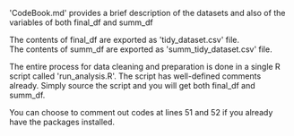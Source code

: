 'CodeBook.md' provides a brief description of the datasets and also of the variables of both final_df and summ_df

The contents of final_df are exported as 'tidy_dataset.csv' file.       
The contents of summ_df are exported as 'summ_tidy_dataset.csv' file.

The entire process for data cleaning and preparation is done in a single R script called 'run_analysis.R'. The script has well-defined comments already. Simply source the script and you will get both final_df and summ_df.

You can choose to comment out codes at lines 51 and 52 if you already have the packages installed.